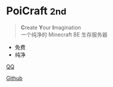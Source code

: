 

# **P**oi**C**raft <small>**2**nd</small>

> **C**reate **Y**our **I**magination  
> 一个纯净的 Minecraft BE 生存服务器

- 免费
- 纯净

[QQ](https://jq.qq.com/?_wv=1027&k=5UqznJs)  

[Github](https://github.com/PoiCraft)
